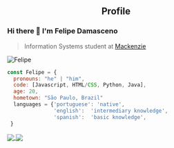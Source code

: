 <p align="center">
 <h2 align="center">Profile</h2>
</p>

### Hi there 👋 I'm Felipe Damasceno
>  Information Systems student at [Mackenzie](https://www.mackenzie.br/)

<img align="center" a href="https://www.linkedin.com/in/felipe-damasceno-/" align="center"><img src="https://img.shields.io/badge/LinkedIn--_.svg?style=social&logo=linkedin" alt="Felipe" align="center"></a>


```javascript
const Felipe = {
  pronouns: "he" | "him",
  code: [Javascript, HTML/CSS, Python, Java],
  age: 20,
  hometown: "São Paulo, Brazil"
  languages = {'portuguese': 'native',
               'english':  'intermediary knowledge',
               'spanish':  'basic knowledge',
 }
```

<a href="https://github.com/anuraghazra/github-readme-stats">
  <img align="center" src="https://github-readme-stats.vercel.app/api/pin/?username=Feedamasceno&repo=github-readme-stats" />
</a>
<a href="https://github.com/anuraghazra/convoychat">
  <img align="center" src="https://github-readme-stats.vercel.app/api/pin/?username=Feedamasceno&repo=convoychat" />
</a>


